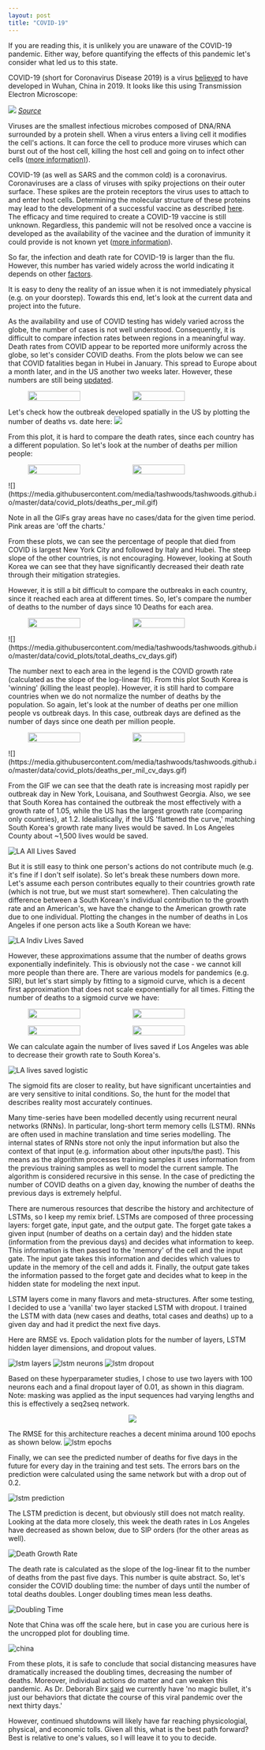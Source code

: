 ```yaml
---
layout: post
title: "COVID-19"
---
```

If you are reading this, it is unlikely you are unaware of the COVID-19 pandemic. Either way, before quantifying the effects of this pandemic let's consider what led us to this state.

COVID-19 (short for Coronavirus Disease 2019) is a virus [believed](https://www.sciencedaily.com/releases/2020/03/200317175442.htm) to have developed in Wuhan, China in 2019. It looks like this using Transmission Electron Microscope:

![](/data/covid_plots/covid_virus.jpg)
*[Source](https://www.flickr.com/photos/niaid/49645120251/in/album-72157712914621487)*

Viruses are the smallest infectious microbes composed of DNA/RNA surrounded by a protein shell. When a virus enters a living cell it modifies the cell's actions. It can force the cell to produce more viruses which can burst out of the host cell, killing the host cell and going on to infect other cells ([more information)](https://www.youtube.com/watch?v=5DGwOJXSxqg)).

COVID-19 (as well as SARS and the common cold) is a coronavirus. Coronaviruses are a class of viruses with spiky projections on their outer surface. These spikes are the protein receptors the virus uses to attach to and enter host cells. Determining the molecular structure of these proteins may lead to the development of a successful vaccine as described [here](https://www.livescience.com/coronavirus-spike-protein-structure.html). The efficacy and time required to create a COVID-19 vaccine is still unknown. Regardless, this pandemic will not be resolved once a vaccine is developed as the availability of the vacinee and the duration of immunity it could provide is not known yet ([more information](https://www.vox.com/science-and-health/2020/4/23/21219028/covid-19-immunity-testing-reinfection-antibodies-explained?__c=1)).

So far, the infection and death rate for COVID-19 is larger than the flu. However, this number has varied widely across the world indicating it depends on other [factors](https://www.livescience.com/new-coronavirus-compare-with-flu.html). 

It is easy to deny the reality of an issue when it is not immediately physical (e.g. on your doorstep). Towards this end, let's look at the current data and project into the future.

As the availability and use of COVID testing has widely varied across the globe, the number of cases is not well understood. Consequently, it is difficult to compare infection rates between regions in a meaningful way. Death rates from COVID appear to be reported more uniformly across the globe, so let's consider COVID deaths. From the plots below we can see that COVID fatalities began in Hubei in January. This spread to Europe about a month later, and in the US another two weeks later. However, these numbers are still being [updated](https://www.cidrap.umn.edu/news-perspective/2020/04/coroner-first-us-covid-19-death-occurred-early-february).



<figure class="half" style="display:flex">
  <img style="width:50%" src="/data/covid_plots/total_deaths_raw_dates_linear.png">
  <img style="width:50%" src ="/data/covid_plots/total_deaths_raw_dates_log.png">
  <!--<figcaption>Maybe I'll write a caption.</figcaption> -->
</figure>

Let's check how the outbreak developed spatially in the US by plotting the number of deaths vs. date here:
![](https://media.githubusercontent.com/media/tashwoods/tashwoods.github.io/master/data/covid_plots/total_deaths.gif)

From this plot, it is hard to compare the death rates, since each country has a different population. So let's look at the number of deaths per million people:


<figure class="half" style="display:flex">
  <img style="width:50%" src="/data/covid_plots/deaths_per_mil_raw_dates_linear.png">
  <img style="width:50%" src ="/data/covid_plots/deaths_per_mil_raw_dates_log.png">
  <!--<figcaption>Maybe I'll write a caption.</figcaption> -->
</figure>
![](https://media.githubusercontent.com/media/tashwoods/tashwoods.github.io/master/data/covid_plots/deaths_per_mil.gif)

Note in all the GIFs gray areas have no cases/data for the given time period. Pink areas are 'off the charts.'

From these plots, we can see the percentage of people that died from COVID is largest New York City and followed by Italy and Hubei. The steep slope of the other countries, is not encouraging. However, looking at South Korea we can see that they have significantly decreased their death rate through their mitigation strategies.

However, it is still a bit difficult to compare the outbreaks in each country, since it reached each area at different times. So, let's compare the number of deaths to the number of days since 10 Deaths for each area.

<figure class="half" style="display:flex">
  <img style="width:50%" src="/data/covid_plots/total_deaths_raw_covid_days_linear.png">
  <img style="width:50%" src ="/data/covid_plots/total_deaths_raw_covid_days_log.png">
  <!--<figcaption>Maybe I'll write a caption.</figcaption> -->
</figure>
![](https://media.githubusercontent.com/media/tashwoods/tashwoods.github.io/master/data/covid_plots/total_deaths_cv_days.gif)

The number next to each area in the legend is the COVID growth rate (calculated as the slope of the log-linear fit). From this plot South Korea is 'winning' (killing the least people). However, it is still hard to compare countries when we do not normalize the number of deaths by the population. So again, let's look at the number of deaths per one million people vs outbreak days. In this case, outbreak days are defined as the number of days since one death per million people.

<figure class="half" style="display:flex">
  <img style="width:50%" src="/data/covid_plots/deaths_per_mil_per_mil_covid_days_linear.png">
  <img style="width:50%" src ="/data/covid_plots/deaths_per_mil_per_mil_covid_days_log.png">
  <!--<figcaption>Maybe I'll write a caption.</figcaption> -->
</figure>
![](https://media.githubusercontent.com/media/tashwoods/tashwoods.github.io/master/data/covid_plots/deaths_per_mil_cv_days.gif)

From the GIF we can see that the death rate is increasing most rapidly per outbreak day in New York, Louisana, and Southwest Georgia. Also, we see that South Korea has contained the outbreak the most effectively with a growth rate of 1.05, while the US has the largest growth rate (comparing only countries), at 1.2. Idealistically, if the US 'flattened the curve,' matching South Korea's growth rate many lives would be saved. In Los Angeles County about  ~1,500 lives would be saved.

![LA All Lives Saved](/data/covid_plots/LA_lives_saved_all.png)

But it is still easy to think one person's actions do not contribute much (e.g. it's fine if I don't self isolate). So let's break these numbers down more. Let's assume each person contributes equally to their countries growth rate (which is not true, but we must start somewhere). Then calculating the difference between a South Korean's individual contribution to the growth rate and an American's, we have the change to the American growth rate due to one individual. Plotting the changes in the number of deaths in Los Angeles if one person acts like a South Korean we have:

![LA Indiv Lives Saved](/data/covid_plots/LA_lives_saved_indiv.png)

However, these approximations assume that the number of deaths grows exponentially indefinitely. This is obviously not the case - we cannot kill more people than there are. There are various models for pandemics (e.g. SIR), but let's start simply by fitting to a sigmoid curve, which is a decent first approximation that does not scale exponentially for all times. Fitting the number of deaths to a sigmoid curve we have:


<figure class="half" style="display:flex">
  <img style="width:50%" src="/data/covid_plots/allsigmoidfit_linear_scaled.png">
  <img style="width:50%" src ="/data/covid_plots/allsigmoidfit_log_scaled.png">
  <!--<figcaption>Maybe I'll write a caption.</figcaption> -->
</figure>

<figure class="half" style="display:flex">
  <img style="width:50%" src="/data/covid_plots/allsigmoidfit_linear_unscaled.png">
  <img style="width:50%" src ="/data/covid_plots/allsigmoidfit_log_unscaled.png">
  <!--<figcaption>Maybe I'll write a caption.</figcaption> -->
</figure>

We can calculate again the number of lives saved if Los Angeles was able to decrease their growth rate to South Korea's.

![LA lives saved logistic](/data/covid_plots/all_logistic_lives_saved_Los_Angeles_unscaled.png)

The sigmoid fits are closer to reality, but have significant uncertainties and are very sensitive to inital conditions. So, the hunt for the model that describes reality most accurately continues.

Many time-series have been modelled decently using recurrent neural networks (RNNs). In particular, long-short term memory cells (LSTM). RNNs are often used in machine translation and time series modelling. The internal states of RNNs store not only the input information but also the context of that input (e.g. information about other inputs/the past). This means as the algorithm processes training samples it uses information from the previous training samples as well to model the current sample. The algorithm is considered recursive in this sense. In the case of predicting the number of COVID deaths on a given day, knowing the number of deaths the previous days is extremely helpful.

There are numerous resources that describe the history and architecture of LSTMs, so I keep my remix brief. LSTMs are composed of three processing layers: forget gate, input gate, and the output gate. The forget gate takes a given input (number of deaths on a certain day) and the hidden state (information from the previous days) and decides what information to keep. This information is then passed to the 'memory' of the cell and the input gate. The input gate takes this information and decides which values to update in the memory of the cell and adds it. Finally, the output gate takes the information passed to the forget gate and decides what to keep in the hidden state for modeling the next input.

LSTM layers come in many flavors and meta-structures. After some testing, I decided to use a 'vanilla' two layer stacked LSTM with dropout. I trained the LSTM with data (new cases and deaths, total cases and deaths) up to a given day and had it predict the next five days. 

Here are RMSE vs. Epoch validation plots for the number of layers, LSTM hidden layer dimensions, and dropout values. 

![lstm layers](/data/covid_plots/lstm_loss_layers.png)
![lstm neurons](/data/covid_plots/lstm_loss_neurons.png)
![lstm dropout](/data/covid_plots/lstm_loss_dropout.png)

Based on these hyperparameter studies, I chose to use two layers with 100 neurons each and a final dropout layer of 0.01, as shown in this diagram. Note: masking was applied as the input sequences had varying lengths and this is effectively a seq2seq network.

<p align = "center">
  <img align = 'center' src = "/data/covid_plots/model.png">
</p>




The RMSE for this architecture reaches a decent minima around 100 epochs as shown below.
![lstm epochs](/data/covid_plots/lstm_loss_final.png)

Finally, we can see the predicted number of deaths for five days in the future for every day in the training and test sets. The errors bars on the prediction were calculated using the same network but with a drop out of 0.2.

![lstm prediction](/data/covid_plots/Los_Angeles_lstm.png)

The LSTM prediction is decent, but obviously still does not match reality. Looking at the data more closely, this week the death rates in Los Angeles have decreased as shown below, due to SIP orders (for the other areas as well).

![Death Growth Rate](/data/covid_plots/death_growth_rate.jpg)

The death rate is calculated as the slope of the log-linear fit to the number of deaths from the past five days. This number is quite abstract. So, let's consider the COVID doubling time: the number of days until the number of total deaths doubles. Longer doubling times mean less deaths.

![Doubling Time](/data/covid_plots/doubling_time.jpg)

Note that China was off the scale here, but in case you are curious here is the uncropped plot for doubling time.

![china](/data/covid_plots/china.jpg)

From these plots, it is safe to conclude that social distancing measures have dramatically increased the doubling times, decreasing the number of deaths. Moreover, individual actions do matter and can weaken this pandemic. As Dr. Deborah Birx [said](https://www.npr.org/2020/03/31/823916343/coronavirus-task-force-set-to-detail-the-data-that-led-to-extension-of-guideline) we currently have 'no magic bullet, it's just our behaviors that dictate the course of this viral pandemic over the next thirty days.'

However, continued shutdowns will likely have far reaching physicologial, physical, and economic tolls. Given all this, what is the best path forward? Best is relative to one's values, so I will leave it to you to decide. 








